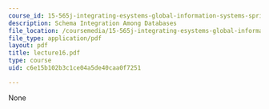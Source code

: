 ```yaml
---
course_id: 15-565j-integrating-esystems-global-information-systems-spring-2002
description: Schema Integration Among Databases
file_location: /coursemedia/15-565j-integrating-esystems-global-information-systems-spring-2002/c6e15b102b3c1ce04a5de40caa0f7251_lecture16.pdf
file_type: application/pdf
layout: pdf
title: lecture16.pdf
type: course
uid: c6e15b102b3c1ce04a5de40caa0f7251

---
```

None